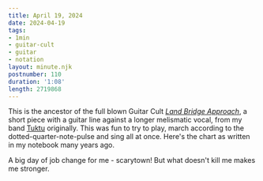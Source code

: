 ```yaml
---
title: April 19, 2024
date: 2024-04-19
tags:
- 1min
- guitar-cult
- guitar
- notation
layout: minute.njk
postnumber: 110
duration: '1:08'
length: 2719868
---
```

This is the ancestor of the full blown Guitar Cult [*Land Bridge Approach*](https://www.stropes.com/product/land-bridge-approach-by-ben-mcallister/), a short piece with a guitar line against a longer melismatic vocal, from my band [Tuktu](https://listenfastermusic.bandcamp.com/album/qayaq-1) originally. This was fun to try to play, march according to the dotted-quarter-note-pulse and sing all at once. Here's the chart as written in my notebook many years ago.

A big day of job change for me - scarytown! But what doesn't kill me makes me stronger. 